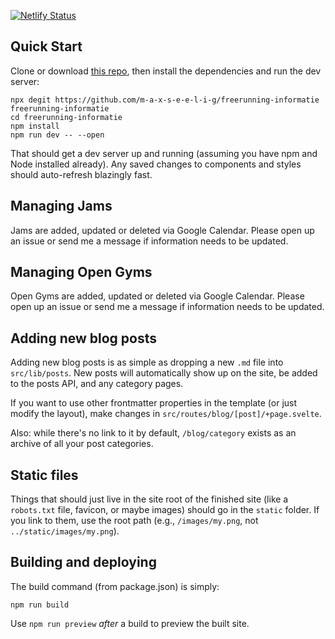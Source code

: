 [![Netlify Status](https://api.netlify.com/api/v1/badges/fb4e1e87-4f86-4343-a795-a9fb172b5044/deploy-status)](https://app.netlify.com/sites/freerunning-informatie/deploys)

## Quick Start
Clone or download [this repo](https://github.com/m-a-x-s-e-e-l-i-g/freerunning-informatie), then install the dependencies and run the dev server:

```
npx degit https://github.com/m-a-x-s-e-e-l-i-g/freerunning-informatie freerunning-informatie
cd freerunning-informatie
npm install
npm run dev -- --open
```

That should get a dev server up and running (assuming you have npm and Node installed already). Any saved changes to components and styles should auto-refresh blazingly fast.

## Managing Jams

Jams are added, updated or deleted via Google Calendar.
Please open up an issue or send me a message if information needs to be updated.

## Managing Open Gyms

Open Gyms are added, updated or deleted via Google Calendar.
Please open up an issue or send me a message if information needs to be updated.

## Adding new blog posts

Adding new blog posts is as simple as dropping a new `.md` file into `src/lib/posts`. New posts will automatically show up on the site, be added to the posts API, and any category pages.

If you want to use other frontmatter properties in the template (or just modify the layout), make changes in `src/routes/blog/[post]/+page.svelte`.

Also: while there's no link to it by default, `/blog/category` exists as an archive of all your post categories.

## Static files

Things that should just live in the site root of the finished site (like a `robots.txt` file, favicon, or maybe images) should go in the `static` folder. If you link to them, use the root path (e.g., `/images/my.png`, not `../static/images/my.png`).

## Building and deploying

The build command (from package.json) is simply:

```
npm run build
```

Use `npm run preview` _after_ a build to preview the built site.
